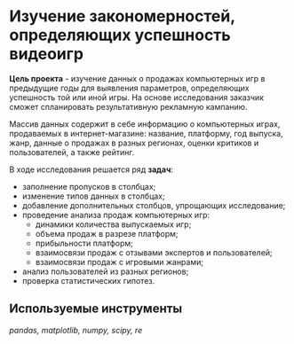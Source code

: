 # Изучение закономерностей, определяющих успешность видеоигр

**Цель проекта** - изучение данных о продажах компьютерных игр в предыдущие годы для выявления параметров, определяющих успешность  той или иной игры. На основе исследования заказчик сможет спланировать результативную рекламную кампанию.

Массив данных содержит в себе информацию о компьютерных играх, продаваемых в интернет-магазине: название, платформу, год выпуска, жанр, данные о продажах в разных регионах, оценки критиков и пользователей, а также рейтинг. 

В ходе исследования решается ряд **задач**:
- заполнение пропусков в столбцах; 
- изменение типов данных в столбцах;
- добавление дополнительных столбцов, упрощающих исследование;
- проведение анализа продаж компьютерных игр:
    + динамики количества выпускаемых игр;
    + объема продаж в разрезе платформ;
    + прибыльности платформ;
    + взаимосвязи продаж с отзывами экспертов и пользователей;
    + взаимосвязи продаж с игровыми жанрами;
- анализ пользователей из разных регионов;
- проверка статистических гипотез.

## Используемые инструменты
*pandas, matplotlib, numpy, scipy, re*
